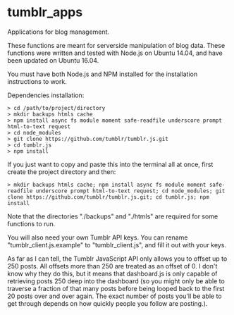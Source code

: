 # tumblr_apps
Applications for blog management.

These functions are meant for serverside manipulation of blog data.
These functions were written and tested with Node.js on Ubuntu 14.04, and have been updated on Ubuntu 16.04.

You must have both Node.js and NPM installed for the installation instructions to work.

Dependencies installation:
```
> cd /path/to/project/directory
> mkdir backups htmls cache
> npm install async fs module moment safe-readfile underscore prompt html-to-text request
> cd node_modules
> git clone https://github.com/tumblr/tumblr.js.git
> cd tumblr.js
> npm install
```

If you just want to copy and paste this into the terminal all at once, first create the project directory and then:
```
> mkdir backups htmls cache; npm install async fs module moment safe-readfile underscore prompt html-to-text request; cd node_modules; git clone https://github.com/tumblr/tumblr.js.git; cd tumblr.js; npm install
```

Note that the directories "./backups" and "./htmls" are required for some functions to run.

You will also need your own Tumblr API keys. You can rename "tumblr_client.js.example" to "tumblr_client.js", and fill it out with your keys.

As far as I can tell, the Tumblr JavaScript API only allows you to offset up to 250 posts. All offsets more than 250 are treated as an offset of 0. I don't know why they do this, but it means that dashboard.js is only capable of retrieving posts 250 deep into the dashboard (so you might only be able to traverse a fraction of that many posts before being looped back to the first 20 posts over and over again. The exact number of posts you'll be able to get through depends on how quickly people you follow are posting.).
 
